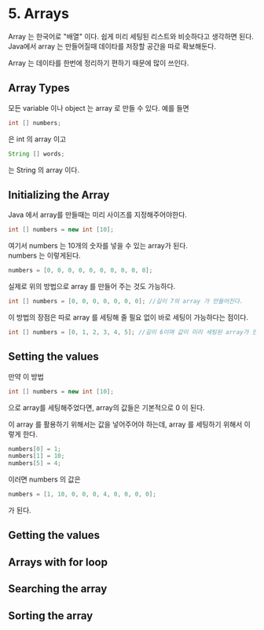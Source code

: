 # 5. Arrays

Array 는 한국어로 "배열" 이다. 쉽게 미리 세팅된 리스트와 비슷하다고 생각하면 된다.  
Java에서 array 는 만들어질때 데이타를 저장할 공간을 따로 확보해둔다.

Array 는 데이타를 한번에 정리하기 편하기 때문에 많이 쓰인다.

## Array Types

모든 variable 이나 object 는 array 로 만들 수 있다. 예를 들면
```java
int [] numbers;
```
은 int 의 array 이고
```java
String [] words;
```
는 String 의 array 이다.

## Initializing the Array

Java 에서 array를 만들때는 미리 사이즈를 지정해주어야한다.

```java
int [] numbers = new int [10];
```
여기서 numbers 는 10개의 숫자를 넣을 수 있는 array가 된다.  
numbers 는 이렇게된다.
```java
numbers = [0, 0, 0, 0, 0, 0, 0, 0, 0, 0];
```

실제로 위의 방법으로 array 를 만들어 주는 것도 가능하다.
```java
int [] numbers = [0, 0, 0, 0, 0, 0, 0]; //길이 7의 array 가 만들어진다.
```
이 방법의 장점은 따로 array 를 세팅해 줄 필요 없이 바로 세팅이 가능하다는 점이다.
```java
int [] numbers = [0, 1, 2, 3, 4, 5]; //길이 6이며 값이 미리 세팅된 array가 만들어진다.
```

## Setting the values

만약 이 방법
```java
int [] numbers = new int [10];
```
으로 array를 세팅해주었다면, array의 값들은 기본적으로 0 이 된다.

이 array 를 활용하기 위해서는 값을 넣어주어야 하는데, array 를 세팅하기 위해서 이렇게 한다.
```java
numbers[0] = 1;
numbers[1] = 10;
numbers[5] = 4;
```
이러면 numbers 의 값은
```java
numbers = [1, 10, 0, 0, 0, 4, 0, 0, 0, 0];
```
가 된다.

## Getting the values



## Arrays with for loop



## Searching the array



## Sorting the array
